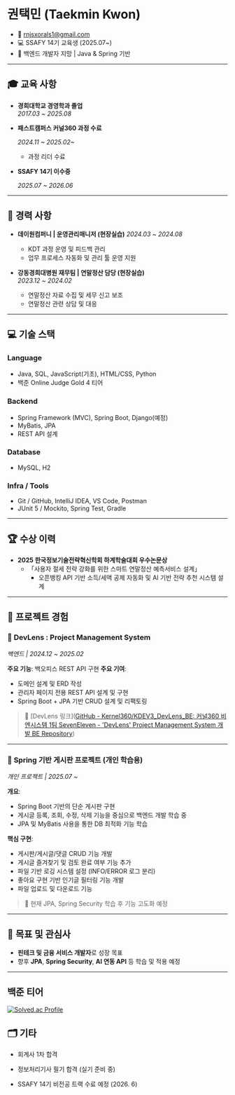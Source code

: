# 권택민 (Taekmin Kwon)

- 📧 rnjsxorals1@gmail.com
- 💻 SSAFY 14기 교육생 (2025.07~)
- 🌱 백엔드 개발자 지망 | Java & Spring 기반

---

## 🎓 교육 사항

- **경희대학교 경영학과 졸업**  
  _2017.03 ~ 2025.08_
  
- **패스트캠퍼스 커널360 과정 수료**
  
  _2024.11 ~ 2025.02~_
  
  - 과정 리더 수료
- **SSAFY 14기 이수중**
  
  _2025.07 ~ 2026.06_
  

---

## 💼 경력 사항

- **데이원컴퍼니 | 운영관리매니저 (현장실습)**
  _2024.03 ~ 2024.08_
  
  - KDT 과정 운영 및 피드백 관리
  - 업무 프로세스 자동화 및 관리 툴 운영 지원
- **강동경희대병원 재무팀 | 연말정산 담당 (현장실습)**  
  _2023.12 ~ 2024.02_
  
  - 연말정산 자료 수집 및 세무 신고 보조
  - 연말정산 관련 상담 및 대응

---

## 💻 기술 스택

### Language

- Java, SQL, JavaScript(기초), HTML/CSS, Python
- 백준 Online Judge Gold 4 티어

### Backend

- Spring Framework (MVC), Spring Boot, Django(예정)
- MyBatis, JPA
- REST API 설계

### Database

- MySQL, H2

### Infra / Tools

- Git / GitHub, IntelliJ IDEA, VS Code, Postman
- JUnit 5 / Mockito, Spring Test, Gradle

---

## 🏆 수상 이력

- **2025 한국정보기술전략혁신학회 하계학술대회 우수논문상**
  - 「사용자 절세 전략 강화를 위한 스마트 연말정산 예측서비스 설계」
    - 오픈뱅킹 API 기반 소득/세액 공제 자동화 및 AI 기반 전략 추천 시스템 설계

---

## 📁 프로젝트 경험

### 📌 **DevLens : Project Management System**

_백엔드 | 2024.12 ~ 2025.02_

**주요 기능**: 백오피스 REST API 구현 
**주요 기여**:

- 도메인 설계 및 ERD 작성
- 관리자 페이지 전용 REST API 설계 및 구현
- Spring Boot + JPA 기반 CRUD 설계 및 리팩토링

> 🔗 [DevLens 링크]([GitHub - Kernel360/KDEV3_DevLens_BE: 커널360 비엔시스템 1팀 SevenEleven - &#39;DevLens&#39; Project Management System 개발 BE Repository](https://github.com/Kernel360/KDEV3_DevLens_BE))

---

### 📌 **Spring 기반 게시판 프로젝트 (개인 학습용)**

_개인 프로젝트 | 2025.07 ~_

**개요**:

- Spring Boot 기반의 단순 게시판 구현
- 게시글 등록, 조회, 수정, 삭제 기능을 중심으로 백엔드 개발 학습 중
- JPA 및 MyBatis 사용을 통한 DB 최적화 기능 학습

**핵심 구현**:

- 게시판/게시글/댓글 CRUD 기능 개발
- 게시글 즐겨찾기 및 검토 완료 여부 기능 추가
- 파일 기반 로깅 시스템 설정 (INFO/ERROR 로그 분리)
- 좋아요 구현 기반 인기글 필터링 기능 개발
- 파일 업로드 및 다운로드 기능

> 📌 현재 JPA, Spring Security 학습 후 기능 고도화 예정

---

## 🎯 목표 및 관심사

- **핀테크 및 금융 서비스 개발자**로 성장 목표
- 향후 **JPA**, **Spring Security**, **AI 연동 API** 등 학습 및 적용 예정

---
## 백준 티어
[![Solved.ac Profile](http://mazassumnida.wtf/api/v2/generate_badge?boj=rnjsxorals1)](https://solved.ac/rnjsxorals1/)

## 🗂 기타

- 회계사 1차 합격
  
- 정보처리기사 필기 합격 (실기 준비 중)
  
- SSAFY 14기 비전공 트랙 수료 예정 (2026. 6)
